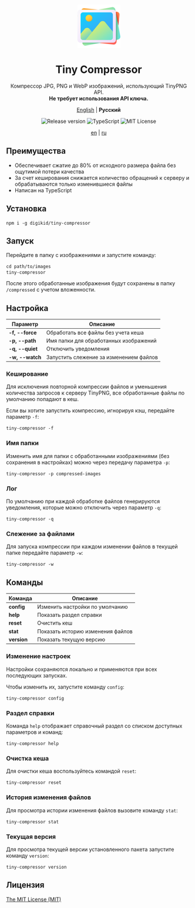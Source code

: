 <div align="center">
  <img alt="Tiny Compressor" src="https://github.com/digikid/tiny-compressor/raw/main/logo.png" height="117" />
  <h1>Tiny Compressor</h1>
  <p>Компрессор JPG, PNG и WebP изображений, использующий TinyPNG API.<br><b>Не требует использования API ключа.</b></p>
  <p>
    <a href="https://github.com/digikid/tiny-compressor/blob/main/README.md">English</a> | <b>Русский</b></p>
  <img src="https://img.shields.io/github/release/digikid/tiny-compressor.svg?style=flat-square&logo=appveyor" alt="Release version">
  <img src="https://img.shields.io/github/languages/top/digikid/tiny-compressor.svg?style=flat-square&logo=appveyor" alt="TypeScript">
  <img src="https://img.shields.io/github/license/digikid/tiny-compressor.svg?style=flat-square&logo=appveyor" alt="MIT License">
  <p>
    <a href="https://github.com/digikid/tiny-compressor/blob/main/README.md">en</a> | <a href="https://github.com/digikid/tiny-compressor/blob/main/README-ru.md">ru</a></p>
</div>

## Преимущества

- Обеспечивает сжатие до 80% от исходного размера файла без ощутимой потери качества
- За счет кеширования снижается количество обращений к серверу и обрабатываются только изменившиеся файлы
- Написан на TypeScript

## Установка

```shell
npm i -g digikid/tiny-compressor
```

## Запуск

Перейдите в папку с изображениями и запустите команду:

```shell
cd path/to/images
tiny-compressor
```

После этого обработанные изображения будут сохранены в папку `/compressed` с учетом вложенности.

## Настройка

| Параметр            | Описание                                |
|---------------------|-----------------------------------------|
| <b>-f, --force</b>  | Обработать все файлы без учета кеша     |
| <b>-p, --path</b>   | Имя папки для обработанных изображений  |
| <b>-q, --quiet</b>  | Отключить уведомления                   |
| <b>-w, --watch</b>  | Запустить слежение за изменением файлов |

### Кеширование

Для исключения повторной компрессии файлов и уменьшения количества запросов к серверу TinyPNG, все обработанные файлы по умолчанию попадают в кеш.

Если вы хотите запустить компрессию, игнорируя кэш, передайте параметр `-f`:

```shell
tiny-compressor -f
```

### Имя папки

Изменить имя для папки с обработанными изображениями (без сохранения в настройках) можно через передачу параметра `-p`:

```shell
tiny-compressor -p compressed-images
```

### Лог

По умолчанию при каждой обработке файлов генерируются уведомления, которые можно отключить через параметр `-q`:

```shell
tiny-compressor -q
```

### Слежение за файлами

Для запуска компрессии при каждом изменении файлов в текущей папке передайте параметр `-w`:

```shell
tiny-compressor -w
```

## Команды

| Команда        | Описание                          |
|----------------|-----------------------------------|
| <b>config</b>  | Изменить настройки по умолчанию   |
| <b>help</b>    | Показать раздел справки           |
| <b>reset</b>   | Очистить кеш                      |
| <b>stat</b>    | Показать историю изменения файлов |
| <b>version</b> | Показать текущую версию           |

### Изменение настроек

Настройки сохраняются локально и применяются при всех последующих запусках.

Чтобы изменить их, запустите команду `config`:

```shell
tiny-compressor config
```

### Раздел справки

Команда `help` отображает справочный раздел со списком доступных параметров и команд:

```shell
tiny-compressor help
```

### Очистка кеша

Для очистки кеша воспользуйтесь командой `reset`:

```shell
tiny-compressor reset
```

### История изменения файлов

Для просмотра истории изменения файлов вызовите команду `stat`:

```shell
tiny-compressor stat
```

### Текущая версия

Для просмотра текущей версии установленного пакета запустите команду `version`:

```shell
tiny-compressor version
```

## Лицензия

[The MIT License (MIT)](LICENSE)
